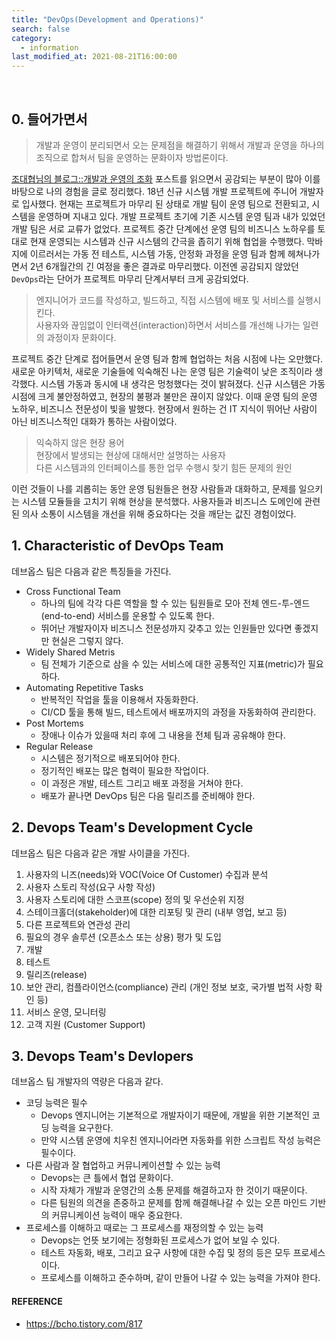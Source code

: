 ```yaml
---
title: "DevOps(Development and Operations)"
search: false
category:
  - information
last_modified_at: 2021-08-21T16:00:00
---
```


<br/>

## 0. 들어가면서

> 개발과 운영이 분리되면서 오는 문제점을 해결하기 위해서 개발과 운영을 하나의 조직으로 합쳐서 팀을 운영하는 문화이자 방법론이다.

[조대협님의 블로그::개발과 운영의 조화][blog-link] 포스트를 읽으면서 공감되는 부분이 많아 이를 바탕으로 나의 경험을 글로 정리했다. 18년 신규 시스템 개발 프로젝트에 주니어 개발자로 입사했다. 현재는 프로젝트가 마무리 된 상태로 개발 팀이 운영 팀으로 전환되고, 시스템을 운영하며 지내고 있다. 개발 프로젝트 초기에 기존 시스템 운영 팀과 내가 있었던 개발 팀은 서로 교류가 없었다. 프로젝트 중간 단계에선 운영 팀의 비즈니스 노하우를 토대로 현재 운영되는 시스템과 신규 시스템의 간극을 좁히기 위해 협업을 수행했다. 막바지에 이르러서는 가동 전 테스트, 시스템 가동, 안정화 과정을 운영 팀과 함께 헤쳐나가면서 2년 6개월간의 긴 여정을 좋은 결과로 마무리했다. 이전엔 공감되지 않았던 `DevOps`라는 단어가 프로젝트 마무리 단계서부터 크게 공감되었다.

> 엔지니어가 코드를 작성하고, 빌드하고, 직접 시스템에 배포 및 서비스를 실행시킨다.<br/>
> 사용자와 끊임없이 인터랙션(interaction)하면서 서비스를 개선해 나가는 일련의 과정이자 문화이다.

프로젝트 중간 단계로 접어들면서 운영 팀과 함께 협업하는 처음 시점에 나는 오만했다. 새로운 아키텍처, 새로운 기술들에 익숙해진 나는 운영 팀은 기술력이 낮은 조직이라 생각했다. 시스템 가동과 동시에 내 생각은 멍청했다는 것이 밝혀졌다. 신규 시스템은 가동 시점에 크게 불안정하였고, 현장의 불평과 불만은 끊이지 않았다. 이때 운영 팀의 운영 노하우, 비즈니스 전문성이 빛을 발했다. 현장에서 원하는 건 IT 지식이 뛰어난 사람이 아닌 비즈니스적인 대화가 통하는 사람이었다. 

> 익숙하지 않은 현장 용어<br/>
> 현장에서 발생되는 현상에 대해서만 설명하는 사용자<br/>
> 다른 시스템과의 인터페이스를 통한 업무 수행시 찾기 힘든 문제의 원인

이런 것들이 나를 괴롭히는 동안 운영 팀원들은 현장 사람들과 대화하고, 문제를 일으키는 시스템 모듈들을 고치기 위해 현상을 분석했다. 사용자들과 비즈니스 도메인에 관련된 의사 소통이 시스템을 개선을 위해 중요하다는 것을 깨닫는 값진 경험이었다. 

## 1. Characteristic of DevOps Team

데브옵스 팀은 다음과 같은 특징들을 가진다.

- Cross Functional Team
  - 하나의 팀에 각각 다른 역할을 할 수 있는 팀원들로 모아 전체 엔드-투-엔드(end-to-end) 서비스를 운용할 수 있도록 한다. 
  - 뛰어난 개발자이자 비즈니스 전문성까지 갖추고 있는 인원들만 있다면 좋겠지만 현실은 그렇지 않다. 
- Widely Shared Metris
  - 팀 전체가 기준으로 삼을 수 있는 서비스에 대한 공통적인 지표(metric)가 필요하다.
- Automating Repetitive Tasks
  - 반복적인 작업을 툴을 이용해서 자동화한다. 
  - CI/CD 툴을 통해 빌드, 테스트에서 배포까지의 과정을 자동화하여 관리한다. 
- Post Mortems
  - 장애나 이슈가 있을때 처리 후에 그 내용을 전체 팀과 공유해야 한다.
- Regular Release
  - 시스템은 정기적으로 배포되어야 한다.
  - 정기적인 배포는 많은 협력이 필요한 작업이다.
  - 이 과정은 개발, 테스트 그리고 배포 과정을 거쳐야 한다.
  - 배포가 끝나면 DevOps 팀은 다음 릴리즈를 준비해야 한다. 

## 2. Devops Team's Development Cycle

데브옵스 팀은 다음과 같은 개발 사이클을 가진다.

1. 사용자의 니즈(needs)와 VOC(Voice Of Customer) 수집과 분석
1. 사용자 스토리 작성(요구 사항 작성)
1. 사용자 스토리에 대한 스코프(scope) 정의 및 우선순위 지정
1. 스테이크홀더(stakeholder)에 대한 리포팅 및 관리 (내부 영업, 보고 등)
1. 다른 프로젝트와 연관성 관리
1. 필요의 경우 솔루션 (오픈소스 또는 상용) 평가 및 도입
1. 개발
1. 테스트
1. 릴리즈(release)
1. 보안 관리, 컴플라이언스(compliance) 관리 (개인 정보 보호, 국가별 법적 사항 확인 등)
1. 서비스 운영, 모니터링
1. 고객 지원 (Customer Support)

## 3. Devops Team's Devlopers

데브옵스 팀 개발자의 역량은 다음과 같다.

- 코딩 능력은 필수
  - Devops 엔지니어는 기본적으로 개발자이기 때문에, 개발을 위한 기본적인 코딩 능력을 요구한다.
  - 만약 시스템 운영에 치우친 엔지니어라면 자동화를 위한 스크립트 작성 능력은 필수이다.
- 다른 사람과 잘 협업하고 커뮤니케이션할 수 있는 능력
  - Devops는 큰 틀에서 협업 문화이다. 
  - 시작 자체가 개발과 운영간의 소통 문제를 해결하고자 한 것이기 때문이다. 
  - 다른 팀원의 의견을 존중하고 문제를 함께 해결해나갈 수 있는 오픈 마인드 기반의 커뮤니케이션 능력이 매우 중요한다.
- 프로세스를 이해하고 때로는 그 프로세스를 재정의할 수 있는 능력
  - Devops는 언뜻 보기에는 정형화된 프로세스가 없어 보일 수 있다. 
  - 테스트 자동화, 배포, 그리고 요구 사항에 대한 수집 및 정의 등은 모두 프로세스이다.
  - 프로세스를 이해하고 준수하며, 같이 만들어 나갈 수 있는 능력을 가져야 한다.

#### REFERENCE

- <https://bcho.tistory.com/817>

[blog-link]: https://bcho.tistory.com/817
